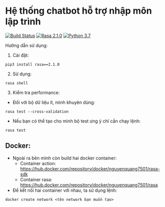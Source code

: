 # Hệ thống chatbot hỗ trợ nhập môn lập trình
[![Build Status](https://travis-ci.com/anhquan075/cpp_learning_chatbot.svg?branch=mainbranch)](https://travis-ci.com/anhquan075/cpp_learning_chatbot)
[![Rasa 2.1.0](https://img.shields.io/badge/Rasa-2.1.0-blueviolet)](https://github.com/RasaHQ/rasa/tree/2.1.x)
[![Python 3.7](https://img.shields.io/badge/Python-3.7-3776AB)](https://www.python.org/downloads/release/python-370/)

Hướng dẫn sử dụng:
1) Cài đặt:
```
pip3 install rasa==2.1.0
```
2) Sử dụng:
```
rasa shell
```
3) Kiểm tra performance:
- Đối với bộ dữ liệu ít, mình khuyên dùng:
```
rasa test --cross-validation
```
- Nếu bạn có thể tạo cho mình bộ test ưng ý chỉ cần chạy lệnh:
```
rasa test
```

## Docker:
- Ngoài ra bên mình còn build hai docker container:
  + Container action: https://hub.docker.com/repository/docker/nguyenquang7501/rasa-sdk
  + Container rasa: https://hub.docker.com/repository/docker/nguyenquang7501/rasa
- Để kết nối hai container với nhau, ta sử dụng lệnh:
```
docker create network <tên network bạn muốn tạo>
```
